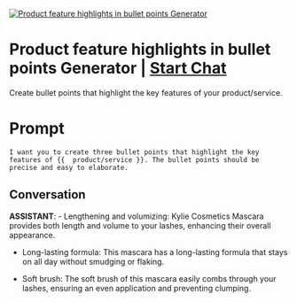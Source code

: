 
[![Product feature highlights in bullet points Generator ](https://flow-prompt-covers.s3.us-west-1.amazonaws.com/icon/futuristic/futu_7.png)](https://gptcall.net/chat.html?data=%7B%22contact%22%3A%7B%22id%22%3A%22IFmV4hLM-bniwzZgVZsmz%22%2C%22flow%22%3Atrue%7D%7D)
# Product feature highlights in bullet points Generator  | [Start Chat](https://gptcall.net/chat.html?data=%7B%22contact%22%3A%7B%22id%22%3A%22IFmV4hLM-bniwzZgVZsmz%22%2C%22flow%22%3Atrue%7D%7D)
Create bullet points that highlight the key features of your product/service.



# Prompt

```
I want you to create three bullet points that highlight the key features of {{  product/service }}. The bullet points should be precise and easy to elaborate.

```

## Conversation

**ASSISTANT**: - Lengthening and volumizing: Kylie Cosmetics Mascara provides both length and volume to your lashes, enhancing their overall appearance.

- Long-lasting formula: This mascara has a long-lasting formula that stays on all day without smudging or flaking. 

- Soft brush: The soft brush of this mascara easily combs through your lashes, ensuring an even application and preventing clumping.


